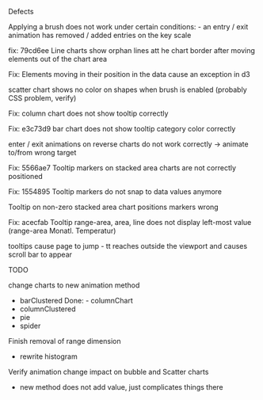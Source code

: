 Defects

Applying a brush does not work under certain conditions:
    - an entry / exit animation has removed / added entries on the key scale

fix: 79cd6ee Line charts show orphan lines att he chart border after moving elements out of the chart area

Fix: Elements moving in their position in the data cause an exception in d3

scatter chart shows no color on shapes when brush is enabled (probably CSS problem, verify)

Fix: column chart does not show tooltip correctly

Fix: e3c73d9 bar chart does not show tooltip category color correctly

enter / exit animations on reverse charts do not work correctly
    -> animate to/from wrong target

Fix: 5566ae7 Tooltip markers on stacked area charts are not correctly positioned

Fix: 1554895 Tooltip markers do not snap to data values anymore

Tooltip on non-zero stacked area chart positions markers wrong

Fix: acecfab Tooltip range-area, area, line does not display left-most value (range-area Monatl. Temperatur)

tooltips cause page to jump - tt reaches outside the viewport and causes scroll bar to appear

TODO

change charts to new animation method

- barClustered
Done:  - columnChart
- columnClustered
- pie
- spider

Finish removal of range dimension
- rewrite histogram 

Verify animation change impact on bubble and Scatter charts
- new method does not add value, just complicates things there






